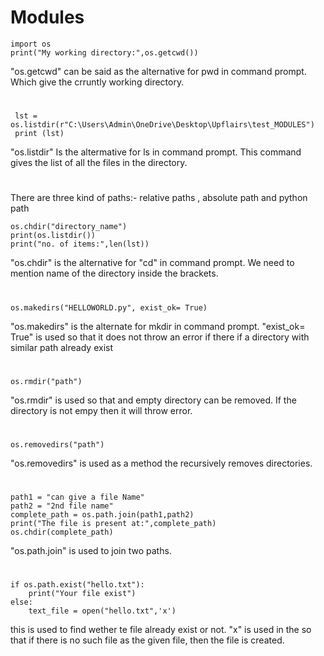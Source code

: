 # Modules

```` 
import os
print("My working directory:",os.getcwd())
 ````
"os.getcwd" can be said as the alternative for pwd in command prompt. Which give the crruntly working directory.
#
```
 lst = os.listdir(r"C:\Users\Admin\OneDrive\Desktop\Upflairs\test_MODULES")
 print (lst)
```
"os.listdir" Is the altermative for ls in command prompt. This command gives the list of all the files in the directory.
#
There are three kind of paths:- relative paths , absolute path and python path
```
os.chdir("directory_name")                                   
print(os.listdir())
print("no. of items:",len(lst))
```
"os.chdir" is the alternative for "cd" in command prompt. We need to mention name of the directory inside the brackets.
#
```
os.makedirs("HELLOWORLD.py", exist_ok= True)  
```
"os.makedirs" is the alternate for mkdir in command prompt. "exist_ok= True" is used so that it does not throw an error if there if a directory with similar path already exist
#
``` 
os.rmdir("path") 
```     
"os.rmdir" is used so that and empty directory can be removed. If the directory is not empy then it will throw error.
#

```
os.removedirs("path")
```
"os.removedirs" is used as a method the recursively removes directories.    
#
```
path1 = "can give a file Name"
path2 = "2nd file name"
complete_path = os.path.join(path1,path2)
print("The file is present at:",complete_path)
os.chdir(complete_path)
```
"os.path.join" is used to join two paths.
#
```
if os.path.exist("hello.txt"):                      
    print("Your file exist")
else:
    text_file = open("hello.txt",'x')               
```
this is used to find wether te file already exist or not.
"x" is used in the so that if there is no such file as the given file, then the file is created.